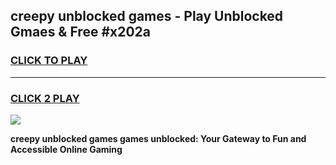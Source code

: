 
## creepy unblocked games - Play Unblocked Gmaes & Free #x202a
<h3>
<a href="https://news.freeplayer.one?title=creepy_unblocked_games&ref=24F">CLICK TO PLAY</a></h3>
<hr>

<h3>
<a href="https://news.freeplayer.one?title=creepy_unblocked_games&ref=24F">CLICK 2 PLAY</a>
  
</h3>

<a href="https://news.freeplayer.one?title=creepy_unblocked_games&ref=24F/"><img src="https://clearcache.store/games.png"></a>


**creepy unblocked games games unblocked: Your Gateway to Fun and Accessible Online Gaming**
